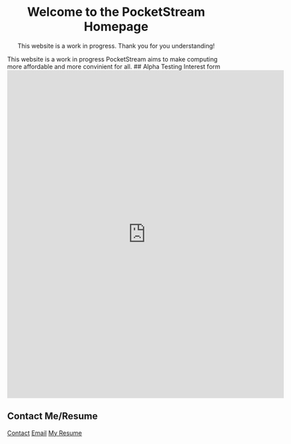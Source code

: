 <!--
Old First Page
# Hello World!
This is the official PocketStream website! It is a work in progress (for the time being). If you would like to know more about myself (Murad Malik), head on over to my personal [website!](https://muradhamalik.github.io/Murad-s-Page/)

# Technologies
PocketStream utilises two technologies: remote desktop and virtual desktop software. We (hypotheticaly) would have a server with hundreds of virtual machines. Next, those virtual machines would be configured so that a user (with the right credentials) can log in to the aforementioned virtual desktop. Finally, the end user would use a portal to log into their virtual machine. 

# Contact Me/Resume
[Contact](https://www.vcard.link/card/DfHu)   
[Email](mailto:muradmalik223@gmail.com)  
[My Resume](/Pages/Resume.md)   
-->

<h1 align="center"> Welcome to the PocketStream Homepage </h1>
<p align="center"> This website is a work in progress. Thank you for you understanding! </p>
This website is a work in progress
PocketStream aims to make computing more affordable and more convinient for all.
## Alpha Testing Interest form
<div align="center">
<iframe src="https://docs.google.com/forms/d/e/1FAIpQLSf3n874grv9UyRpADN5VwA9Rn7DeeNkBEyt8_SfhzgWU5Dewg/viewform?embedded=true" width="640" height="760" frameborder="0" marginheight="0" marginwidth="0">Loading…</iframe>
</div>

## Contact Me/Resume
[Contact](https://www.vcard.link/card/DfHu)
[Email](mailto:muradmalik223@gmail.com)
[My Resume](/Pages/Resume.md)